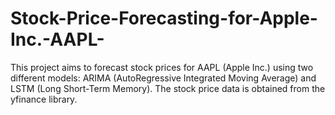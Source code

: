 # Stock-Price-Forecasting-for-Apple-Inc.-AAPL-
This project aims to forecast stock prices for AAPL (Apple Inc.) using two different models: ARIMA (AutoRegressive Integrated Moving Average) and LSTM (Long Short-Term Memory). The stock price data is obtained from the yfinance library.
